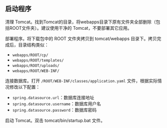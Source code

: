 ## 启动程序

清理 Tomcat。找到Tomcat的目录，将webapps目录下原有文件夹全部删除（包括ROOT文件夹）。建议使用干净的 Tomcat，不要部署其它应用。

部署程序。将下载包中的 ROOT 文件夹拷贝到 tomcat/webapps 目录下。拷贝完成后，目录结构类似：

* `webapps/ROOT/cp/`
* `webapps/ROOT/templates/`
* `webapps/ROOT/uploads/`
* `webapps/ROOT/WEB-INF/`

连接数据库。打开 `/ROOT/WEB-INF/classes/application.yaml` 文件，根据实际情况修改以下配置：

* `spring.datasource.url`：数据库连接地址
* `spring.datasource.username`：数据库用户名
* `spring.datasource.password`：数据库密码

启动 Tomcat。双击 tomcat/bin/startup.bat 文件。
